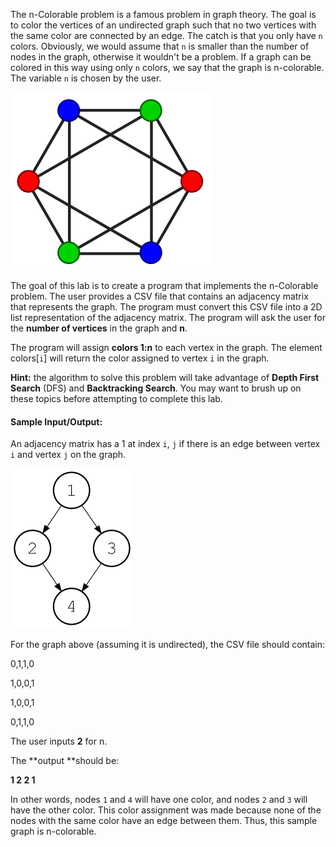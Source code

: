 <!-- title={nColorable} -->

<!-- concepts={Depth First Search(DFS), The Node, undirectedGraphs} -->

<!--badges={Python:50,Algorithms:50}-->

The n-Colorable problem is a famous problem in graph theory. The goal is to color the vertices of an undirected graph such that no two vertices with the same color are connected by an edge. The catch is that you only have `n` colors. Obviously, we would assume that `n` is smaller than the number of nodes in the graph, otherwise it wouldn't be a problem. If a graph can be colored in this way using only `n` colors, we say that the graph is n-colorable. The variable `n` is chosen by the user.

![](../images/1.png)

The goal of this lab is to create a program that implements the n-Colorable problem. The user provides a CSV file that contains an adjacency matrix that represents the graph. The program must convert this CSV file into a 2D list representation of the adjacency matrix. The program will ask the user for the **number of vertices** in the graph and **n**.



The program will assign **colors 1:n** to each vertex in the graph. The element colors[`i`] will return the color assigned to vertex `i`  in the graph.  



**Hint:** the algorithm to solve this problem will take advantage of **Depth First Search** (DFS) and **Backtracking Search**. You may want to brush up on these topics before attempting to complete this lab.



#### Sample Input/Output:

An adjacency matrix has a 1 at index `i`, `j` if there is an edge between vertex `i` and vertex `j` on the graph.

![](../images/1b.png)

For the graph above (assuming it is undirected), the CSV file should contain:

0,1,1,0

1,0,0,1

1,0,0,1

0,1,1,0

The user inputs **2** for n.

The **output **should be:

**1 2 2 1**

In other words, nodes `1` and `4` will have one color, and nodes `2` and `3` will have the other color. This color assignment was made because none of the nodes with the same color have an edge between them. Thus, this sample graph is n-colorable.